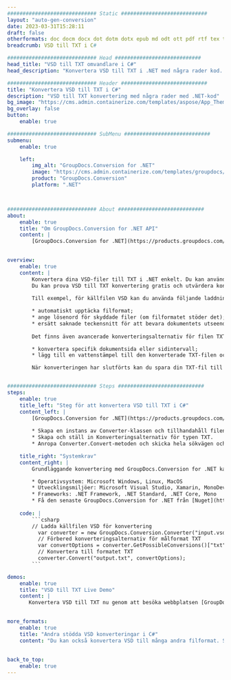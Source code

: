 ```yaml
---
############################# Static ############################
layout: "auto-gen-conversion"
date: 2023-03-31T15:28:11
draft: false
otherformats: doc docm docx dot dotm dotx epub md odt ott pdf rtf tex txt vdx vsdm vsdx vssm vssx vstm vstx vsx vtx xps
breadcrumb: VSD till TXT i C#

############################# Head ############################
head_title: "VSD till TXT omvandlare i C#"
head_description: "Konvertera VSD till TXT i .NET med några rader kod. Använd GroupDocs Document Conversion API för att konvertera över 160 filformat."

############################# Header ############################
title: "Konvertera VSD till TXT i C#"
description: "VSD till TXT konvertering med några rader med .NET-kod"
bg_image: "https://cms.admin.containerize.com/templates/aspose/App_Themes/V3/images/bg/header1.png"
bg_overlay: false
button:
    enable: true

############################# SubMenu ############################
submenu:
    enable: true

    left:
        img_alt: "GroupDocs.Conversion for .NET"
        image: "https://cms.admin.containerize.com/templates/groupdocs/images/product-logos/90x90-noborder/groupdocs-conversion-net.png"
        product: "GroupDocs.Conversion"
        platform: ".NET"



############################# About ############################
about:
    enable: true
    title: "Om GroupDocs.Conversion for .NET API"
    content: |
        [GroupDocs.Conversion for .NET](https://products.groupdocs.com/conversion/net/) kan användas för att konvertera Microsoft Word, Excel, PowerPoint, PDF, Visio och andra format. GroupDocs.Conversion är ett fristående API som är lämpligt för back-end och interna system där hög prestanda krävs. Det beror inte på någon programvara som Microsoft eller Open Office.
    

overview:
    enable: true
    content: |
        Konvertera dina VSD-filer till TXT i .NET enkelt. Du kan använda bara ett par C# kodrader i valfri plattform som du vill, som - Windows, Linux, macOS.
        Du kan prova VSD till TXT konvertering gratis och utvärdera konverteringsresultatens kvalitet. Tillsammans med enkla filkonverteringsscenarier kan du prova mer avancerade alternativ för att ladda källfilen VSD och för att spara resultatet TXT. 
        
        Till exempel, för källfilen VSD kan du använda följande laddningsalternativ:

        * automatiskt upptäcka filformat;
        * ange lösenord för skyddade filer (om filformatet stöder det);
        * ersätt saknade teckensnitt för att bevara dokumentets utseende.
        
        Det finns även avancerade konverteringsalternativ för filen TXT:

        * konvertera specifik dokumentsida eller sidintervall;
        * lägg till en vattenstämpel till den konverterade TXT-filen och många fler.

        När konverteringen har slutförts kan du spara din TXT-fil till den lokala filsökvägen eller någon tredje parts lagring som FTP, Amazon S3, Google Drive, Dropbox etc. Observera - för att konvertera VSD till {{ TO}} det finns inget behov av någon ytterligare programvara installerad - som MS Office, Open Office, Adobe Acrobat Reader etc.


############################# Steps ############################
steps:
    enable: true
    title_left: "Steg för att konvertera VSD till TXT i C#"
    content_left: |
        [GroupDocs.Conversion for .NET](https://products.groupdocs.com/conversion/net/) gör det enkelt för utvecklare att konvertera en VSD-fil till TXT med några rader kod.
        
        * Skapa en instans av Converter-klassen och tillhandahåll filen VSD med den fullständiga sökvägen
        * Skapa och ställ in Konverteringsalternativ för typen TXT.
        * Anropa Converter.Convert-metoden och skicka hela sökvägen och formatet (TXT) som en parameter

    title_right: "Systemkrav"
    content_right: |
        Grundläggande konvertering med GroupDocs.Conversion for .NET kan göras med bara några enkla steg. Våra API:er stöds på alla större plattformar och operativsystem. Innan du kör koden nedan, se till att du har följande förutsättningar installerade på ditt system.

        * Operativsystem: Microsoft Windows, Linux, MacOS
        * Utvecklingsmiljöer: Microsoft Visual Studio, Xamarin, MonoDevelop
        * Frameworks: .NET Framework, .NET Standard, .NET Core, Mono
        * Få den senaste GroupDocs.Conversion for .NET från [Nuget](https://www.nuget.org/packages/groupdocs.conversion)
         
    code: |
        ```csharp    
        // Ladda källfilen VSD för konvertering
          var converter = new GroupDocs.Conversion.Converter("input.vsd");
          // Förbered konverteringsalternativ för målformat TXT
          var convertOptions = converter.GetPossibleConversions()["txt"].ConvertOptions;
          // Konvertera till formatet TXT
          converter.Convert("output.txt", convertOptions);
        ```

demos:
    enable: true
    title: "VSD till TXT Live Demo"
    content: |
       Konvertera VSD till TXT nu genom att besöka webbplatsen [GroupDocs.Conversion App](https://products.groupdocs.app/conversion/family). Onlinedemo har följande fördelar
          

more_formats:
    enable: true
    title: "Andra stödda VSD konverteringar i C#"
    content: "Du kan också konvertera VSD till många andra filformat. Se listan nedan."
       
       
back_to_top:
    enable: true
---
```

